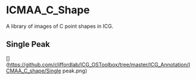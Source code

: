 # ICMAA_C_Shape
A library of images of C point shapes in ICG.

## Single Peak
[](https://github.com/cliffordlab/ICG_OSToolbox/tree/master/ICG_Annotation/ICMAA_C_shape/Single peak.png)
